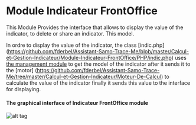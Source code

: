 Module Indicateur FrontOffice
========

This Module Provides the interface that allows to display the value of the indicator, to delete or share an indicator.
This model.

In ordre to display the value of the indicator, the class [indic.php] (https://github.com/fderbel/Assistant-Samo-Trace-Me/blob/master/Calcul-et-Gestion-Indicateur/Module-Indicateur-FrontOffice/PHP/indic.php) uses [the management module]() to get the model of the indicator after it sends it to the [motor] (https://github.com/fderbel/Assistant-Samo-Trace-Me/tree/master/Calcul-et-Gestion-Indicateur/Moteur-De-Calcul) to calculate the value of the indicator finally it sends this value to the interface for displaying.


#### The graphical interface of Indicateur FrontOffice module

![alt tag](https://github.com/fderbel/Assistant-Samo-Trace-Me/blob/master/images/Img8.png)
